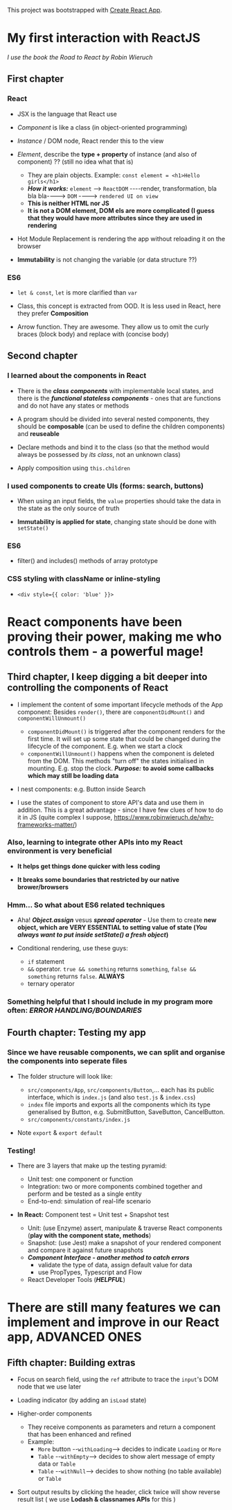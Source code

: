 This project was bootstrapped with [Create React App](https://github.com/facebook/create-react-app).

# My first interaction with ReactJS

*I use the book the Road to React by Robin Wieruch*

## First chapter

### React

- JSX is the language that React use

- *Component* is like a class (in object-oriented programming)
- *Instance* / DOM node, React render this to the view
- *Element*, describe the **type + property** of instance (and also of component) ?? (still no idea what that is)
  - They are plain objects. Example: `const element = <h1>Hello girls</h1>`
  - ***How it works:*** `element` --> `ReactDOM` ----render, transformation, bla bla bla----> `DOM` ----> `rendered UI on view`
  - **This is neither HTML nor JS**
  - **It is not a DOM element, DOM els are more complicated (I guess that they would have more attributes since they are used in rendering**
  
- Hot Module Replacement is rendering the app without reloading it on the browser

- **Immutability** is not changing the variable (or data structure ??)

### ES6

- `let & const`, `let` is more clarified than `var`

- Class, this concept is extracted from OOD. It is less used in React, here they prefer **Composition**

- Arrow function. They are awesome. They allow us to omit the curly braces (block body) and replace with (concise body)

## Second chapter

### I learned about the components in React

- There is the ***class components*** with implementable local states, and there is the ***functional stateless components*** - ones that are functions and do not have any states or methods

- A program should be divided into several nested components, they should be **composable** (can be used to define the children components) and **reuseable**

- Declare methods and bind it to the class (so that the method would always be possessed by *its class*, not an unknown class)
- Apply composition using `this.children`

### I used components to create UIs (forms: search, buttons)

- When using an input fields, the `value` properties should take the data in the state as the only source of truth

- **Immutability is applied for state**, changing state should be done with `setState()`
 
### ES6

- filter() and includes() methods of array prototype

### CSS styling with className or inline-styling

- `<div style={{ color: 'blue' }}>`

# React components have been proving their power, making me who controls them - a powerful mage!

## Third chapter, I keep digging a bit deeper into controlling the components of React

- I implement the content of some important lifecycle methods of the App component: Besides `render()`, there are `componentDidMount()` and `componentWillUnmount()`

  - `componentDidMount()` is triggered after the component renders for the first time. It will set up some state that could be changed during the lifecycle of the component. E.g. when we start a clock
  - `componentWillUnmount()` happens when the component is deleted from the DOM. This methods "turn off" the states initialised in mounting. E.g. stop the clock. ***Purpose:*** **to avoid some callbacks which may still be loading data**
  
 - I nest components: e.g. Button inside Search
 
 - I use the states of component to store API's data and use them in addition. This is a great advantage - since I have few clues of how to do it in JS (quite complex I suppose, https://www.robinwieruch.de/why-frameworks-matter/)
 
### Also, learning to integrate other APIs into my React environment is very beneficial
 
- **It helps get things done quicker with less coding**

- **It breaks some boundaries that restricted by our native brower/browsers**
 
 ### Hmm... So what about ES6 related techniques
 
- Aha! ***Object.assign*** vesus ***spread operator*** - Use them to create **new object, which are VERY ESSENTIAL to setting value of state (*You always want to put inside setState() a fresh object*)**

- Conditional rendering, use these guys:
  - `if` statement
  - `&&` operator. `true && something` returns `something`, `false && something` returns `false`. **ALWAYS**
  - ternary operator

### Something helpful that I should include in my program more often: ***ERROR HANDLING/BOUNDARIES***

## Fourth chapter: Testing my app

### Since we have reusable components, we can split and organise the components into seperate files

- The folder structure will look like: 
  - `src/components/App`, `src/components/Button`,... each has its public interface, which is `index.js` (and also `test.js` & `index.css`)
  - `index` file imports and exports all the components which its type generalised by Button, e.g. SubmitButton, SaveButton, CancelButton.
  - `src/components/constants/index.js`

- Note `export` & `export default`

### Testing!

- There are 3 layers that make up the testing pyramid:
  - Unit test: one component or function
  - Integration: two or more components combined together and perform and be tested as a single entity
  - End-to-end: simulation of real-life scenario
  
- **In React:** Component test = Unit test + Snapshot test
  - Unit: (use Enzyme) assert, manipulate & traverse React components (**play with the component state, methods**)
  - Snapshot: (use Jest) make a snapshot of your rendered component and compare it against future snapshots
  - ***Component Interface - another method to catch errors***
    - validate the type of data, assign default value for data
    - use PropTypes, Typescript and Flow
  - React Developer Tools (***HELPFUL***)

# There are still many features we can implement and improve in our React app, ADVANCED ONES

## Fifth chapter: Building extras

  - Focus on search field, using the `ref` attribute to trace the `input`'s DOM node that we use later
  
  - Loading indicator (by adding an `isLoad` state)
  
  - Higher-order components
    - They receive components as parameters and return a component that has been enhanced and refined
    - Example: 
      - `More` button --`withLoading`--> decides to indicate `Loading` or `More`
      - `Table` --`withEmpty`--> decides to show alert message of empty data or `Table`
      - `Table` --`withNull`--> decides to show nothing (no table available) or `Table`
           
  - Sort output results by clicking the header, click twice will show reverse result list ( we use **Lodash & classnames APIs** for this )
